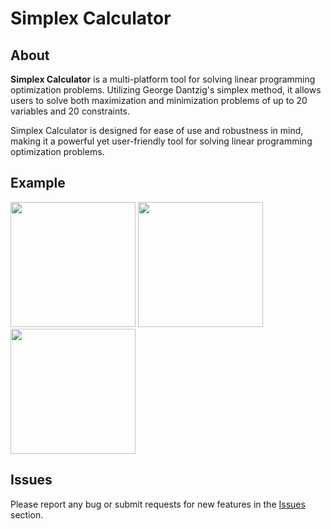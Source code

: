 # Simplex Calculator
## About
__Simplex Calculator__ is a multi-platform tool for solving linear programming optimization problems. Utilizing George Dantzig's simplex method, it allows users to solve both maximization and minimization problems of up to 20 variables and 20 constraints.

Simplex Calculator is designed for ease of use and robustness in mind, making it a powerful yet user-friendly tool for solving linear programming optimization problems.
## Example
<p float="left">
  <img src="https://github.com/nonetypes/SimplexCalculator/blob/main/screenshots/simplex1.png" width="200"/>
  <img src="https://github.com/nonetypes/SimplexCalculator/blob/main/screenshots/simplex2.png" width="200"/>
  <img src="https://github.com/nonetypes/SimplexCalculator/blob/main/screenshots/simplex3.png" width="200"/>
</p>

## Issues
Please report any bug or submit requests for new features in the [Issues](../../issues/) section.
